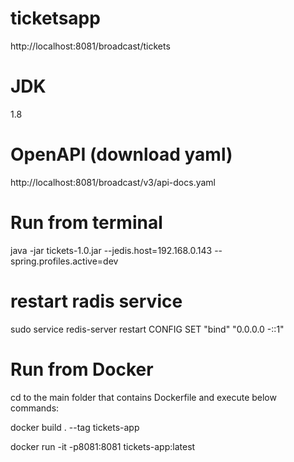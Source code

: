 # ticketsapp

http://localhost:8081/broadcast/tickets

JDK
===
1.8

OpenAPI (download yaml)
=======================
http://localhost:8081/broadcast/v3/api-docs.yaml

Run from terminal
=================
java -jar tickets-1.0.jar --jedis.host=192.168.0.143 --spring.profiles.active=dev

restart radis service
=====================

sudo service redis-server restart
CONFIG SET "bind" "0.0.0.0 -::1"

Run from Docker
===============
cd to the main folder that contains Dockerfile and execute below commands:

docker build . --tag tickets-app

docker run -it -p8081:8081 tickets-app:latest 


